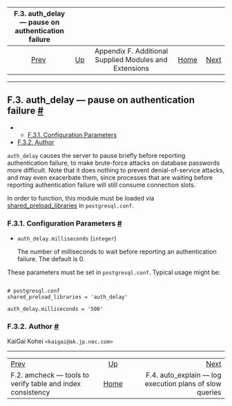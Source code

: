 

|                 F.3. auth\_delay — pause on authentication failure                 |                                                                             |                                                        |                                                       |                                                                                      |
| :--------------------------------------------------------------------------------: | :-------------------------------------------------------------------------- | :----------------------------------------------------: | ----------------------------------------------------: | -----------------------------------------------------------------------------------: |
| [Prev](amcheck.html "F.2. amcheck — tools to verify table and index consistency")  | [Up](contrib.html "Appendix F. Additional Supplied Modules and Extensions") | Appendix F. Additional Supplied Modules and Extensions | [Home](index.html "PostgreSQL 17devel Documentation") |  [Next](auto-explain.html "F.4. auto_explain — log execution plans of slow queries") |

***

## F.3. auth\_delay — pause on authentication failure [#](#AUTH-DELAY)

  * *   [F.3.1. Configuration Parameters](auth-delay.html#AUTH-DELAY-CONFIGURATION-PARAMETERS)
  * [F.3.2. Author](auth-delay.html#AUTH-DELAY-AUTHOR)

`auth_delay` causes the server to pause briefly before reporting authentication failure, to make brute-force attacks on database passwords more difficult. Note that it does nothing to prevent denial-of-service attacks, and may even exacerbate them, since processes that are waiting before reporting authentication failure will still consume connection slots.

In order to function, this module must be loaded via [shared\_preload\_libraries](runtime-config-client.html#GUC-SHARED-PRELOAD-LIBRARIES) in `postgresql.conf`.

### F.3.1. Configuration Parameters [#](#AUTH-DELAY-CONFIGURATION-PARAMETERS)

* `auth_delay.milliseconds` (`integer`)

    The number of milliseconds to wait before reporting an authentication failure. The default is 0.

These parameters must be set in `postgresql.conf`. Typical usage might be:

```

# postgresql.conf
shared_preload_libraries = 'auth_delay'

auth_delay.milliseconds = '500'
```

### F.3.2. Author [#](#AUTH-DELAY-AUTHOR)

KaiGai Kohei `<kaigai@ak.jp.nec.com>`

***

|                                                                                    |                                                                             |                                                                                      |
| :--------------------------------------------------------------------------------- | :-------------------------------------------------------------------------: | -----------------------------------------------------------------------------------: |
| [Prev](amcheck.html "F.2. amcheck — tools to verify table and index consistency")  | [Up](contrib.html "Appendix F. Additional Supplied Modules and Extensions") |  [Next](auto-explain.html "F.4. auto_explain — log execution plans of slow queries") |
| F.2. amcheck — tools to verify table and index consistency                         |            [Home](index.html "PostgreSQL 17devel Documentation")            |                             F.4. auto\_explain — log execution plans of slow queries |
